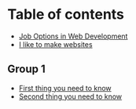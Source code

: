 # Table of contents

* [Job Options in Web Development](README.md)
* [I like to make websites](i-like-to-make-websites.md)

## Group 1

* [First thing you need to know](group-1/first-thing-you-need-to-know.md)
* [Second thing you need to know](group-1/second-thing-you-need-to-know.md)
